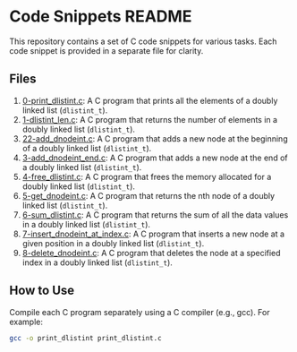 # Code Snippets README

This repository contains a set of C code snippets for various tasks. Each code snippet is provided in a separate file for clarity.

## Files

1. [0-print_dlistint.c](0-print_dlistint.c): A C program that prints all the elements of a doubly linked list (`dlistint_t`).
2. [1-dlistint_len.c](1-dlistint_len.c): A C program that returns the number of elements in a doubly linked list (`dlistint_t`).
3. [22-add_dnodeint.c](22-add_dnodeint.c): A C program that adds a new node at the beginning of a doubly linked list (`dlistint_t`).
4. [3-add_dnodeint_end.c](3-add_dnodeint_end.c): A C program that adds a new node at the end of a doubly linked list (`dlistint_t`).
5. [4-free_dlistint.c](4-free_dlistint.c): A C program that frees the memory allocated for a doubly linked list (`dlistint_t`).
6. [5-get_dnodeint.c](5-get_dnodeint.c): A C program that returns the nth node of a doubly linked list (`dlistint_t`).
7. [6-sum_dlistint.c](6-sum_dlistint.c): A C program that returns the sum of all the data values in a doubly linked list (`dlistint_t`).
8. [7-insert_dnodeint_at_index.c](insert_dnodeint_at_index.c): A C program that inserts a new node at a given position in a doubly linked list (`dlistint_t`).
9. [8-delete_dnodeint.c](8-delete_dnodeint): A C program that deletes the node at a specified index in a doubly linked list (`dlistint_t`).

## How to Use

Compile each C program separately using a C compiler (e.g., gcc). For example:

```bash
gcc -o print_dlistint print_dlistint.c

